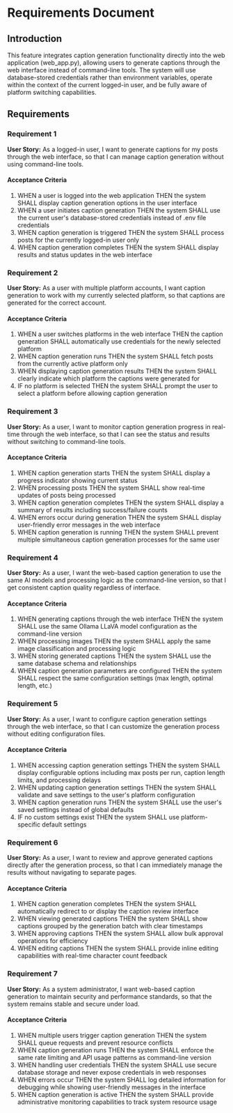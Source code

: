 # Requirements Document

## Introduction

This feature integrates caption generation functionality directly into the web application (web_app.py), allowing users to generate captions through the web interface instead of command-line tools. The system will use database-stored credentials rather than environment variables, operate within the context of the current logged-in user, and be fully aware of platform switching capabilities.

## Requirements

### Requirement 1

**User Story:** As a logged-in user, I want to generate captions for my posts through the web interface, so that I can manage caption generation without using command-line tools.

#### Acceptance Criteria

1. WHEN a user is logged into the web application THEN the system SHALL display caption generation options in the user interface
2. WHEN a user initiates caption generation THEN the system SHALL use the current user's database-stored credentials instead of .env file credentials
3. WHEN caption generation is triggered THEN the system SHALL process posts for the currently logged-in user only
4. WHEN caption generation completes THEN the system SHALL display results and status updates in the web interface

### Requirement 2

**User Story:** As a user with multiple platform accounts, I want caption generation to work with my currently selected platform, so that captions are generated for the correct account.

#### Acceptance Criteria

1. WHEN a user switches platforms in the web interface THEN the caption generation SHALL automatically use credentials for the newly selected platform
2. WHEN caption generation runs THEN the system SHALL fetch posts from the currently active platform only
3. WHEN displaying caption generation results THEN the system SHALL clearly indicate which platform the captions were generated for
4. IF no platform is selected THEN the system SHALL prompt the user to select a platform before allowing caption generation

### Requirement 3

**User Story:** As a user, I want to monitor caption generation progress in real-time through the web interface, so that I can see the status and results without switching to command-line tools.

#### Acceptance Criteria

1. WHEN caption generation starts THEN the system SHALL display a progress indicator showing current status
2. WHEN processing posts THEN the system SHALL show real-time updates of posts being processed
3. WHEN caption generation completes THEN the system SHALL display a summary of results including success/failure counts
4. WHEN errors occur during generation THEN the system SHALL display user-friendly error messages in the web interface
5. WHEN caption generation is running THEN the system SHALL prevent multiple simultaneous caption generation processes for the same user

### Requirement 4

**User Story:** As a user, I want the web-based caption generation to use the same AI models and processing logic as the command-line version, so that I get consistent caption quality regardless of interface.

#### Acceptance Criteria

1. WHEN generating captions through the web interface THEN the system SHALL use the same Ollama LLaVA model configuration as the command-line version
2. WHEN processing images THEN the system SHALL apply the same image classification and processing logic
3. WHEN storing generated captions THEN the system SHALL use the same database schema and relationships
4. WHEN caption generation parameters are configured THEN the system SHALL respect the same configuration settings (max length, optimal length, etc.)

### Requirement 5

**User Story:** As a user, I want to configure caption generation settings through the web interface, so that I can customize the generation process without editing configuration files.

#### Acceptance Criteria

1. WHEN accessing caption generation settings THEN the system SHALL display configurable options including max posts per run, caption length limits, and processing delays
2. WHEN updating caption generation settings THEN the system SHALL validate and save settings to the user's platform configuration
3. WHEN caption generation runs THEN the system SHALL use the user's saved settings instead of global defaults
4. IF no custom settings exist THEN the system SHALL use platform-specific default settings

### Requirement 6

**User Story:** As a user, I want to review and approve generated captions directly after the generation process, so that I can immediately manage the results without navigating to separate pages.

#### Acceptance Criteria

1. WHEN caption generation completes THEN the system SHALL automatically redirect to or display the caption review interface
2. WHEN viewing generated captions THEN the system SHALL show captions grouped by the generation batch with clear timestamps
3. WHEN approving captions THEN the system SHALL allow bulk approval operations for efficiency
4. WHEN editing captions THEN the system SHALL provide inline editing capabilities with real-time character count feedback

### Requirement 7

**User Story:** As a system administrator, I want web-based caption generation to maintain security and performance standards, so that the system remains stable and secure under load.

#### Acceptance Criteria

1. WHEN multiple users trigger caption generation THEN the system SHALL queue requests and prevent resource conflicts
2. WHEN caption generation runs THEN the system SHALL enforce the same rate limiting and API usage patterns as command-line version
3. WHEN handling user credentials THEN the system SHALL use secure database storage and never expose credentials in web responses
4. WHEN errors occur THEN the system SHALL log detailed information for debugging while showing user-friendly messages in the interface
5. WHEN caption generation is active THEN the system SHALL provide administrative monitoring capabilities to track system resource usage